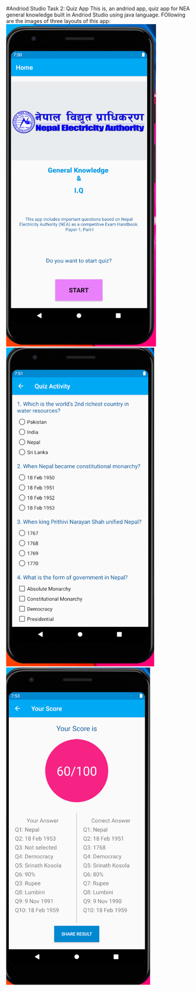 #Andriod Studio Task 2: Quiz App
This is, an andriod app, quiz app for NEA general knowledge built in Andriod Studio using java language. FOllowing are the images of three layouts of this app:
[![Main Activity](https://github.com/mk1995/AndriodStudio/blob/master/mainActivity.png "Main Activity")](https://github.com/mk1995/AndriodStudio/blob/master/mainActivity.png "Main Activity") [![Quiz Activity](https://github.com/mk1995/AndriodStudio/blob/master/QuizActivity.png "Quiz Activity")](https://github.com/mk1995/AndriodStudio/blob/master/QuizActivity.png "Quiz Activity") [![Score Activity](https://github.com/mk1995/AndriodStudio/blob/master/scoreActivity.png "Score Activity")](https://github.com/mk1995/AndriodStudio/blob/master/scoreActivity.png "Score Activity")
